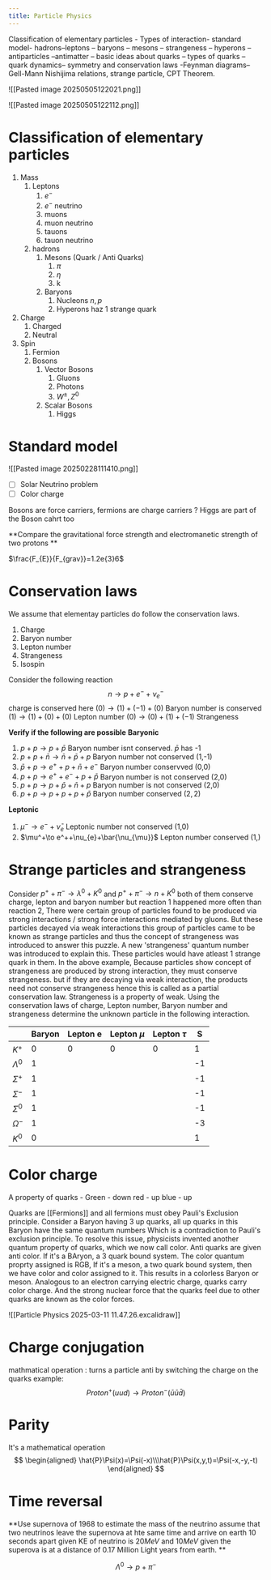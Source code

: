 ```yaml
---
title: Particle Physics
---
```


 
Classification of elementary particles - Types of interaction- standard model-  hadrons–leptons – baryons – mesons – strangeness – hyperons – antiparticles –antimatter – basic ideas about quarks – types of quarks – quark dynamics– symmetry and conservation laws -Feynman diagrams– Gell-Mann Nishijima relations, strange particle, CPT Theorem.                                                        


![[Pasted image 20250505122021.png]]


![[Pasted image 20250505122112.png]]
# Classification of elementary particles

1. Mass 
	1. Leptons
		1. $e^{-}$
		2. $e^-$ neutrino
		3. muons
		4. muon neutrino
		5. tauons
		6. tauon neutrino 
	2. hadrons
		1. Mesons (Quark / Anti Quarks)
			1. $\pi$
			2. $\eta$
			3. k
		2. Baryons 
			1. Nucleons $n,p$ 
			2. Hyperons haz 1 strange quark
2. Charge 
	1. Charged
	2. Neutral 
3. Spin 
	1. Fermion 
	2. Bosons 
		1. Vector Bosons
			1. Gluons 
			2. Photons
			3. $W^{\pm},Z^0$
		2. Scalar Bosons
			1. Higgs 


# Standard model 

![[Pasted image 20250228111410.png]]

- [ ] Solar Neutrino problem 
- [ ] Color charge 

Bosons are force carriers, fermions are charge carriers ? 
Higgs are part of the Boson cahrt too

**Compare the gravitational force strength and electromanetic strength of two protons **

$\frac{F_{E}}{F_{grav}}=1.2e{3}6$

# Conservation laws
We assume that elementay particles do follow the conservation laws. 
1. Charge 
2. Baryon number
3. Lepton number
4. Strangeness 
5. Isospin


Consider the following reaction 
$$
n\to p+e^-+\nu^-_{e}
$$
charge is conserved here $(0)\to(1)+(-1)+(0)$
Baryon number is conserved $(1)\to(1)+(0)+(0)$
Lepton number $(0)\to(0)+(1)+(-1)$
Strangeness

**Verify if the following are possible**
**Baryonic**
1. $p+p\to p+\bar{p}$
Baryon number isnt conserved. $\bar{p}$ has -1
2. $p+p+\bar{n}\to \bar{n}+\bar{p}+p$
Baryon number not conserved (1,-1)
3. $\bar{p}+p\to e^++p+\bar{n}+e^-$ 
Baryon number conservved (0,0)
4. $p+p\to e^++e^-+p+\bar{p}$
Baryon number is not conserved (2,0) 
5. $p+p\to p+\bar{p}+\bar{n}+p$
Baryon number is not conserved (2,0)
6. $p+p\to p+p+p+\bar{p}$
Baryon number conserved $(2,2)$

**Leptonic**
1. $\mu^-\to e^-+\bar{\nu}_{e}$
Leptonic number not conserved (1,0)
2. $\mu^+\to e^++\nu_{e}+\bar{\nu_{\mu}}$
Lepton number conserved (1,)

# Strange particles and strangeness

Consider $p^++\pi^-\to\lambda^0+K^0$ and $p^++\pi^-\to n+K^0$ 
both of them conserve charge, lepton and baryon number but reaction 1 happened more often than reaction 2, There were certain group of particles found to be produced via strong interactions / strong force interactions mediated by gluons. But these particles decayed via weak interactions this group of particles came to be known as strange particles and thus the concept of strangeness was introduced to answer this puzzle. A new 'strangeness' quantum  number was introduced to explain this. 
These particles would have atleast 1 strange quark in them. 
In the above example, 
Because particles show concept of strangeness are produced by strong interaction, they must conserve strangeness. but if they are decaying via weak interaction, the products need not conserve strangeness hence this is called as a partial conservation law. 
Strangeness is a property of weak. Using the conservation laws of charge, Lepton number, Baryon number and strangeness determine the unknown particle in the following interaction. 


|             | Baryon | Lepton e | Lepton $\mu$ | Lepton $\tau$ | S   |
| ----------- | ------ | -------- | ------------ | ------------- | --- |
| $K^+$       | 0      | 0        | 0            | 0             | 1   |
| $\Lambda^0$ | 1      |          |              |               | -1  |
| $\Sigma^+$  | 1      |          |              |               | -1  |
| $\Sigma^-$  | 1      |          |              |               | -1  |
| $\Sigma^0$  | 1      |          |              |               | -1  |
| $\Omega^-$  | 1      |          |              |               | -3  |
| $K^0$       | 0      |          |              |               | 1   |

# Color charge 

A property of quarks - 
Green - down
red - up
blue - up

Quarks are [[Fermions]] and all fermions must obey Pauli's Exclusion principle. Consider  a Baryon having 3 up quarks,
all up quarks in this Baryon have the same quantum numbers Which is a contradiction to Pauli's exclusion principle. 
To resolve this issue, physicists invented another quantum property of quarks, which we now call color. 
Anti quarks are given anti color. If it's a BAryon, a 3 quark bound system. The color quantum proprty assigned is RGB, 
If it's a meson, a two quark bound system, then we have color and color assigned to it. This results in a colorless Baryon or meson. 
Analogous to an electron carrying electric charge, quarks carry color charge.  And the strong nuclear force that the quarks feel due to other quarks are known as the color forces. 

![[Particle Physics 2025-03-11 11.47.26.excalidraw]]

# Charge conjugation 
mathmatical operation : turns a particle anti by switching the charge on the quarks example: 
$$
Proton^+(uud)\to Proton^-(\bar{u}\bar{u}\bar{d})
$$
# Parity

It's a mathematical operation 
$$
\begin{aligned}
\hat{P}\Psi(x)=\Psi(-x)\\\hat{P}\Psi(x,y,t)=\Psi(-x,-y,-t)
\end{aligned}
$$
# Time reversal

**Use supernova of 1968 to estimate the mass of the neutrino assume that two neutrinos leave the supernova at hte same time and arrive on earth 10 seconds apart given KE of neutrino is $20MeV$ and $10MeV$ given the superova is at a distance of 0.17 Million Light years from earth. **



$$
\Lambda^0\to p+\pi^-
$$


# 